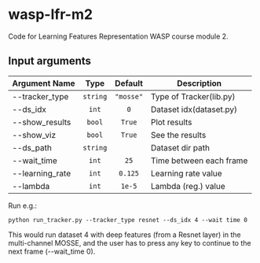 # wasp-lfr-m2

Code for Learning Features Representation WASP course module 2.

## Input arguments 

| Argument Name       |       Type       |      Default       |       Description      |
|---------------------|:----------------:|:------------------:|------------------------|
| --tracker_type      |     `string`     |   `"mosse"`        | Type of Tracker(lib.py)|
| --ds_idx            |     `int`        |   `0`              | Dataset idx(dataset.py)|  
| --show_results      |     `bool`       |  `True`            | Plot results           |
| --show_viz          |     `bool`       | `True`             | See the results        |
| --ds_path           |     `string`     |                    | Dataset dir path       |
| --wait_time         |     `int`        | `25`               | Time between each frame|
| --learning_rate     |     `int`        | `0.125`            | Learning rate value    |
| --lambda            |     `int`        | `1e-5`             | Lambda (reg.) value    |

Run e.g.:


````
python run_tracker.py --tracker_type resnet --ds_idx 4 --wait time 0
````

This would run dataset 4 with deep features (from a Resnet layer) in the multi-channel MOSSE, and the
user has to press any key to continue to the next frame (--wait_time 0).